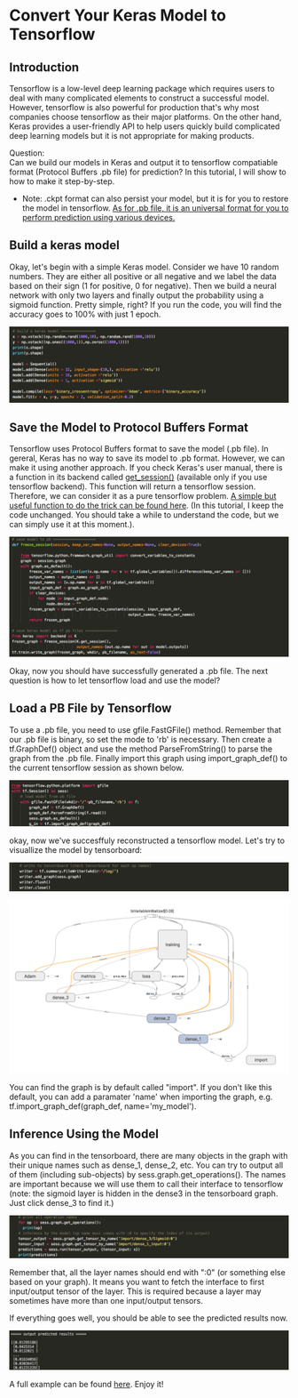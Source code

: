 # Convert Your Keras Model to Tensorflow 

## Introduction
Tensorflow is a low-level deep learning package which requires users to deal with many complicated elements to construct a successful model. However, tensorflow is also powerful for production that's why most companies choose tensorflow as their major platforms.
On the other hand, Keras provides a user-friendly API to help users quickly build complicated deep learning models but it is not appropriate for making products.  

Question:   
Can we build our models in Keras and output it to tensorflow compatiable format (Protocol Buffers .pb file) for prediction?
In this tutorial, I will show to how to make it step-by-step.   

* Note: .ckpt format can also persist your model, but it is for you to restore the model in tensorflow. [As for .pb file, it is an universal format for you to perform prediction using various devices.](https://www.tensorflow.org/extend/tool_developers/)  

## Build a keras model 

Okay, let's begin with a simple Keras model. Consider we have 10 random numbers. They are either all positive or all negative and we label the data based on their sign (1 for positive, 0 for negative). Then we build a neural network with only two layers and finally output the probability using a sigmoid function. Pretty simple, right? If you run the code, you will find the accuracy goes to 100% with just 1 epoch.

<p align="center">
<img src="./img/keras_model.png">
</p>

## Save the Model to Protocol Buffers Format

Tensorflow uses Protocol Buffers format to save the model (.pb file). In gereral, Keras has no way to save its model to .pb format. However, we can make it using another approach. If you check Keras's user manual, there is a function in its backend called [get_session()](https://www.tensorflow.org/api_docs/python/tf/keras/backend/get_session) (available only if you use tensorflow backend). This function will return a tensorflow session. Therefore, we can consider it as a pure tensorflow problem. [A simple but useful function to do the trick can be found here](https://stackoverflow.com/questions/45466020/how-to-export-keras-h5-to-tensorflow-pb). (In this tutorial, I keep the code unchanged. You should take a while to understand the code, but we can simply use it at this moment.).

<p align="center">
<img src="./img/save_to_pb.png">
</p>

Okay, now you should have successfully generated a .pb file. The next question is how to let tensorflow load and use the model?

## Load a PB File by Tensorflow

To use a .pb file, you need to use gfile.FastGFile() method. Remember that our .pb file is binary, so set the mode to 'rb' is necessary. Then create a tf.GraphDef() object and use the method ParseFromString() to parse the graph from the .pb file. Finally import this graph using import_graph_def() to the current tensorflow session as shown below.

<p align="center">
<img src="./img/load_pb.png">
</p>

okay, now we've succesffuly reconstructed a tensorflow model. Let's try to visuallize the model by tensorboard:

<p align="center">
<img src="./img/write_to_tensorboard.png">
</p>

<p align="center">
<img src="./img/tensorboard.png">
</p>

You can find the graph is by default called "import". If you don't like this default, you can add a paramater 'name' when importing the graph, e.g. tf.import_graph_def(graph_def, name='my_model').

## Inference Using the Model

As you can find in the tensorboard, there are many objects in the graph with their unique names such as dense_1, dense_2, etc. You can try to output all of them (including sub-objects) by sess.graph.get_operations(). The names are important because we will use them to call their interface to tensorflow (note: the sigmoid layer is hidden in the dense3 in the tensorboard graph. Just click dense_3 to find it.)

<p align="center">
<img src="./img/inference.png">
</p>

Remember that, all the layer names should end with ":0" (or something else based on your graph). It means you want to fetch the interface to first input/output tensor of the layer. This is required because a layer may sometimes have more than one input/output tensors.

If everything goes well, you should be able to see the predicted results now.

<p align="center">
<img src="./img/predict_result.png">
</p>

A full example can be found [here](/keras_to_tensorflow.py).  Enjoy it!